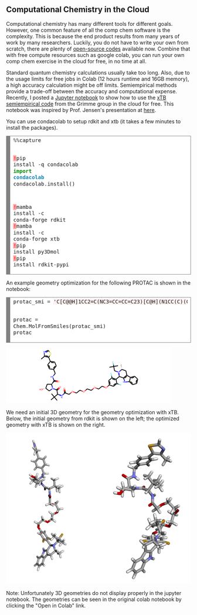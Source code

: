 ## Computational Chemistry in the Cloud

Computational chemistry has many different tools for different goals. However, one common feature of all the comp chem software is the complexity. This is because the end product results from many years of work by many researchers. Luckily, you do not have to write your own from scratch, there are plenty of [open-source codes](https://opensourcemolecularmodeling.github.io) available now. Combine that with free compute resources such as google colab, you can run your own comp chem exercise in the cloud for free, in no time at all.

Standard quantum chemistry calculations usually take too long. Also, due to the usage limits for free jobs in Colab (12 hours runtime and 16GB memory), a high accuracy calculation might be off limits. Semiempirical methods provide a trade-off between the accuracy and computational expense.  Recently, I posted a [Jupyter notebook](https://github.com/saevrenk/qc/blob/main/xtb.ipynb) to show how to use the [xTB semiempirical code](https://xtb-docs.readthedocs.io/en/latest/contents.html) from the Grimme group in the cloud for free. This notebook was inspired by Prof. Jensen's presentation at [here](https://youtu.be/KEIpJ50Jc0w). 

You can use condacolab to setup rdkit and xtb (it takes a few minutes to install the packages). 

<!-- HTML generated using hilite.me --><div style="background: #ffffff; overflow:auto;width:auto;border:solid gray;border-width:.1em .1em .1em .8em;padding:.2em .6em;"><pre style="margin: 0; line-height: 125%"><span style="color: #333333">%%</span>capture
<span style="color: #FF0000; background-color: #FFAAAA">!</span>pip install <span style="color: #333333">-</span>q condacolab
<span style="color: #008800; font-weight: bold">import</span> <span style="color: #0e84b5; font-weight: bold">condacolab</span>
condacolab<span style="color: #333333">.</span>install()

<span style="color: #FF0000; background-color: #FFAAAA">!</span>mamba install <span style="color: #333333">-</span>c conda<span style="color: #333333">-</span>forge rdkit
<span style="color: #FF0000; background-color: #FFAAAA">!</span>mamba install <span style="color: #333333">-</span>c conda<span style="color: #333333">-</span>forge xtb
<span style="color: #FF0000; background-color: #FFAAAA">!</span>pip install py3Dmol
<span style="color: #FF0000; background-color: #FFAAAA">!</span>pip install rdkit<span style="color: #333333">-</span>pypi
</pre></div>

An example geometry optimization for the following PROTAC is shown in the notebook:

<!-- HTML generated using hilite.me --><div style="background: #ffffff; overflow:auto;width:auto;border:solid gray;border-width:.1em .1em .1em .8em;padding:.2em .6em;"><pre style="margin: 0; line-height: 125%">protac_smi <span style="color: #333333">=</span> <span style="background-color: #fff0f0">&#39;C[C@@H]1CC2=C(NC3=CC=CC=C23)[C@H](N1CC(C)(C)F)C1=C(F)C=C(OCCOCCOCCOCC(=O)N[C@H](C(=O)N2C[C@H(O)C[C@H]2C(=O)NCC2=CC=C(C=C2)C2=C(C)N=CS2)C(C)(C)C)C=C1F&#39;</span>
protac <span style="color: #333333">=</span> Chem<span style="color: #333333">.</span>MolFromSmiles(protac_smi)
protac
</pre></div>

![protac 2d](/assets/protac_2d.png)

We need an initial 3D geometry for the geometry optimization with xTB. Below, the initial geometry from rdkit is shown on the left; the optimized geometry with xTB is shown on the right. 

![protac 3d](/assets/protac_3d.png)

Note: Unfortunately 3D geometries do not display properly in the jupyter notebook. The geometries can be seen in the original colab notebook by clicking the "Open in Colab" link.
